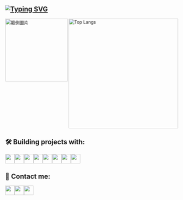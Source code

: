 [![Typing SVG](https://readme-typing-svg.demolab.com?font=Fira+Code&duration=2500&pause=100&center=true&multiline=true&random=false&repeat=false&width=1012&height=80&lines=Hello!+Welcome+to+my+profile;I+am+Jarvis%2C+a+Python+Backend+Developer)](https://git.io/typing-svg)
---
<div style="display: flex; justify-content: space-between;">
  <img src="https://memeprod.ap-south-1.linodeobjects.com/user-maker/c0b1810a36a1a9313a9cb829ccf29fc0.gif" alt="範例圖片" style="width: 200px;">
  <img src="https://github-readme-stats.vercel.app/api/top-langs/?username=jarvislu1029&layout=compact&hide=css,scss&theme=dark" alt="Top Langs" style="width: 350px;" align="right">
</div>


## 🛠️ Building projects with:
<p style="display: flex; align-items: center;">
  <img width="30" height="30" src="https://github.com/hussainweb/hussainweb/raw/main/icons/python.png" />
  <img width="30" height="30" src="https://upload.wikimedia.org/wikipedia/commons/thumb/e/e9/Jenkins_logo.svg/1483px-Jenkins_logo.svg.png" />
  <img width="30" height="30" src="https://cdn.simpleicons.org/MySQL" />
  <img width="30" height="30" src="https://cdn.simpleicons.org/Elasticsearch" />
  <img width="30" height="30" src="https://cdn.simpleicons.org/mongodb" />
  <img width="30" height="30" src="https://cdn.simpleicons.org/nginx" /> 
  <img width="30" height="30" src="https://cdn.simpleicons.org/django" />
  <img width="30" height="30" src="https://cdn.simpleicons.org/docker" />
</p>

## 💬 Contact me:
<p style="display: flex; align-items: center;">
  <a width="30" height="30" href="https://github.com/JarvisLu1029"><img width="30" height="30" src="https://cdn.simpleicons.org/github/white"></a>
  <a width="30" height="30" href="https://discord.com/"><img width="30" height="30" src="https://cdn.simpleicons.org/discord"></a>
  <a width="30" height="30" href="https://www.instagram.com/jarvis_lu1029/" target="_blank" alt="Instagram"/><img width="30" height="30" src="https://cdn.simpleicons.org/instagram"></a> 
<!--   <a width="30" height="30" href="https://www.cakeresume.com/aaa1029a1029"><img width="30" height="30" src="https://media.cakeresume.com/image/upload/s--4vv9eQBw--/c_pad,fl_png8,h_400,w_400/v1719801719/nbjjv9v9pnikfgprvrse.png"></a> -->
</p>
  
